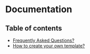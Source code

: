 # Documentation

## Table of contents

* [Frequently Asked Questions?](./FAQ.md)
* [How to create your own template?](./TEMPLATE.md)